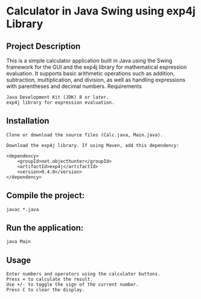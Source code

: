 # **Calculator in Java Swing using exp4j Library**

## Project Description

This is a simple calculator application built in Java using the Swing framework for the GUI and the exp4j library for mathematical expression evaluation. 
It supports basic arithmetic operations such as addition, subtraction, multiplication, and division, as well as handling expressions with parentheses and decimal numbers.
Requirements

    Java Development Kit (JDK) 8 or later.
    exp4j library for expression evaluation.

## Installation

    Clone or download the source files (Calc.java, Main.java).

    Download the exp4j library. If using Maven, add this dependency:
```
<dependency>
    <groupId>net.objecthunter</groupId>
    <artifactId>exp4j</artifactId>
    <version>0.4.8</version>
</dependency>
```

## Compile the project:
```
javac *.java
```

## Run the application:
```
java Main
```

## Usage

    Enter numbers and operators using the calculator buttons.
    Press = to calculate the result.
    Use +/- to toggle the sign of the current number.
    Press C to clear the display.